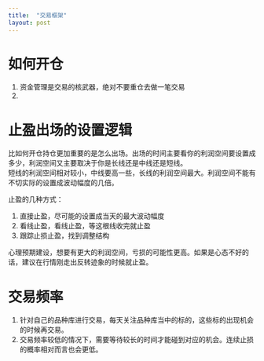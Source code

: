 ```yaml
---
title:  "交易框架"
layout: post
---
```

# 如何开仓

1. 资金管理是交易的核武器，绝对不要重仓去做一笔交易
2. 


# 止盈出场的设置逻辑

比如何开仓持仓更加重要的是怎么出场。出场的时间主要看你的利润空间要设置成多少，利润空间又主要取决于你是长线还是中线还是短线。  
短线的利润空间相对较小，中线要高一些，长线的利润空间最大。利润空间不能有不切实际的设置成波动幅度的几倍。  

止盈的几种方式：
1. 直接止盈，尽可能的设置成当天的最大波动幅度
2. 看线止盈，看线止盈，等这根线收完就止盈
3. 跟踪止损止盈，找到调整结构

心理预期建设，想要有更大的利润空间，亏损的可能性更高。如果是心态不好的话，建议在行情刚走出反转迹象的时候就止盈。

# 交易频率

1. 针对自己的品种库进行交易，每天关注品种库当中的标的，这些标的出现机会的时候再交易。
2. 交易频率较低的情况下，需要等待较长的时间才能碰到对应的机会。连续止损的概率相对而言也会更低。
